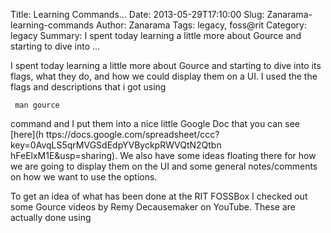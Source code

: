 Title: Learning Commands...
Date: 2013-05-29T17:10:00
Slug: Zanarama-learning-commands
Author: Zanarama
Tags: legacy, foss@rit
Category: legacy
Summary: I spent today learning a little more about Gource and starting to dive into ... 

I spent today learning a little more about Gource and starting to dive into
its flags, what they do, and how we could display them on a UI. I used the the
flags and descriptions that i got using

     man gource 

command and I put them into a nice little Google Doc that you can see [here](h
ttps://docs.google.com/spreadsheet/ccc?key=0AvqLS5qrMVGSdEdpYVByckpRWVQtN2Qtbn
hFeElxM1E&usp=sharing). We also have some ideas floating there for how we are
going to display them on the UI and some general notes/comments on how we want
to use the options.

To get an idea of what has been done at the RIT FOSSBox I checked out some
Gource videos by Remy Decausemaker on YouTube. These are actually done using

